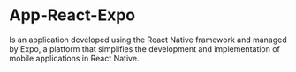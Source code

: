 # App-React-Expo

Is an application developed using the React Native framework and managed by Expo, a platform that simplifies the development and implementation of mobile applications in React Native.
